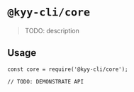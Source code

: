 # `@kyy-cli/core`

> TODO: description

## Usage

```
const core = require('@kyy-cli/core');

// TODO: DEMONSTRATE API
```
